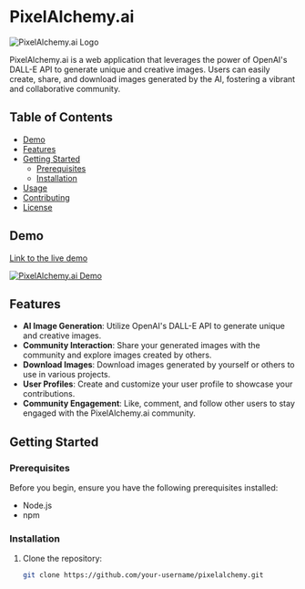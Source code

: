 # PixelAlchemy.ai

![PixelAlchemy.ai Logo](link/to/your/logo.png)

PixelAlchemy.ai is a web application that leverages the power of OpenAI's DALL-E API to generate unique and creative images. Users can easily create, share, and download images generated by the AI, fostering a vibrant and collaborative community.

## Table of Contents

- [Demo](#demo)
- [Features](#features)
- [Getting Started](#getting-started)
  - [Prerequisites](#prerequisites)
  - [Installation](#installation)
- [Usage](#usage)
- [Contributing](#contributing)
- [License](#license)

## Demo

[Link to the live demo](https://www.pixelalchemy.ai)

[![PixelAlchemy.ai Demo](link/to/demo-screenshot.png)](https://www.pixelalchemy.ai)

## Features

- **AI Image Generation**: Utilize OpenAI's DALL-E API to generate unique and creative images.
- **Community Interaction**: Share your generated images with the community and explore images created by others.
- **Download Images**: Download images generated by yourself or others to use in various projects.
- **User Profiles**: Create and customize your user profile to showcase your contributions.
- **Community Engagement**: Like, comment, and follow other users to stay engaged with the PixelAlchemy.ai community.

## Getting Started

### Prerequisites

Before you begin, ensure you have the following prerequisites installed:

- Node.js
- npm

### Installation

1. Clone the repository:

   ```bash
   git clone https://github.com/your-username/pixelalchemy.git
